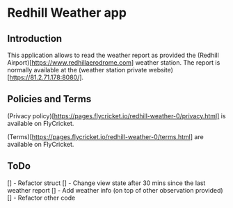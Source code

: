#  Redhill Weather app

## Introduction

This application allows to read the weather report as provided the (Redhill Airport)[https://www.redhillaerodrome.com] weather station. The report is normally available at the (weather station private website)[https://81.2.71.178:8080/].

## Policies and Terms 

(Privacy policy)[https://pages.flycricket.io/redhill-weather-0/privacy.html] is available on FlyCricket.

(Terms)[https://pages.flycricket.io/redhill-weather-0/terms.html] are available on FlyCricket.

## ToDo

[] - Refactor struct
[] - Change view state after 30 mins since the last weather report
[] - Add weather info (on top of other observation provided)
[] - Refactor other code

